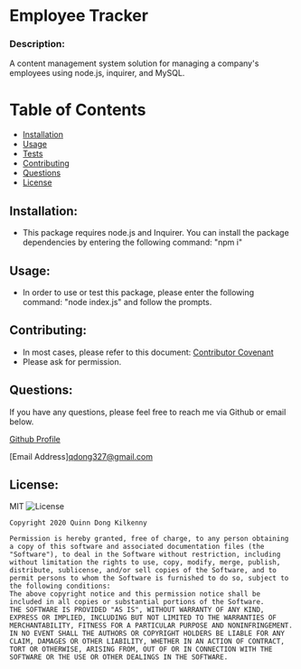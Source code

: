 # Employee Tracker

### Description: 
 A content management system solution for managing a company's employees using node.js, inquirer, and MySQL.


# Table of Contents
- [Installation](https://github.com/qudoki/readmegenerator/blob/master/Develop/SampleProject.md#installation)
- [Usage](https://github.com/qudoki/readmegenerator/blob/master/Develop/SampleProject.md#usage)
- [Tests](https://github.com/qudoki/readmegenerator/blob/master/Develop/SampleProject.md#usage)
- [Contributing](https://github.com/qudoki/readmegenerator/blob/master/Develop/SampleProject.md#contributions)
- [Questions](https://github.com/qudoki/readmegenerator/blob/master/Develop/SampleProject.md#questions)
- [License](https://github.com/qudoki/readmegenerator/blob/master/Develop/SampleProject.md#license)


## Installation:
- This package requires node.js and Inquirer. You can install the package dependencies by entering the following command: "npm i"


## Usage:
- In order to use or test this package, please enter the following command: "node index.js" and follow the prompts.


## Contributing:
- In most cases, please refer to this document: [Contributor Covenant](https://www.contributor-covenant.org/) 
- Please ask for permission.


## Questions:
If you have any questions, please feel free to reach me via Github or email below.

[Github Profile](https://github.com/qudoki)

[Email Address]<qdong327@gmail.com>

 
## License: 
 MIT
![License](https://img.shields.io/badge/license-MIT-green")

    Copyright 2020 Quinn Dong Kilkenny 

    Permission is hereby granted, free of charge, to any person obtaining a copy of this software and associated documentation files (the "Software"), to deal in the Software without restriction, including without limitation the rights to use, copy, modify, merge, publish, distribute, sublicense, and/or sell copies of the Software, and to permit persons to whom the Software is furnished to do so, subject to the following conditions:
    The above copyright notice and this permission notice shall be included in all copies or substantial portions of the Software.
    THE SOFTWARE IS PROVIDED "AS IS", WITHOUT WARRANTY OF ANY KIND, EXPRESS OR IMPLIED, INCLUDING BUT NOT LIMITED TO THE WARRANTIES OF MERCHANTABILITY, FITNESS FOR A PARTICULAR PURPOSE AND NONINFRINGEMENT. IN NO EVENT SHALL THE AUTHORS OR COPYRIGHT HOLDERS BE LIABLE FOR ANY CLAIM, DAMAGES OR OTHER LIABILITY, WHETHER IN AN ACTION OF CONTRACT, TORT OR OTHERWISE, ARISING FROM, OUT OF OR IN CONNECTION WITH THE SOFTWARE OR THE USE OR OTHER DEALINGS IN THE SOFTWARE.
